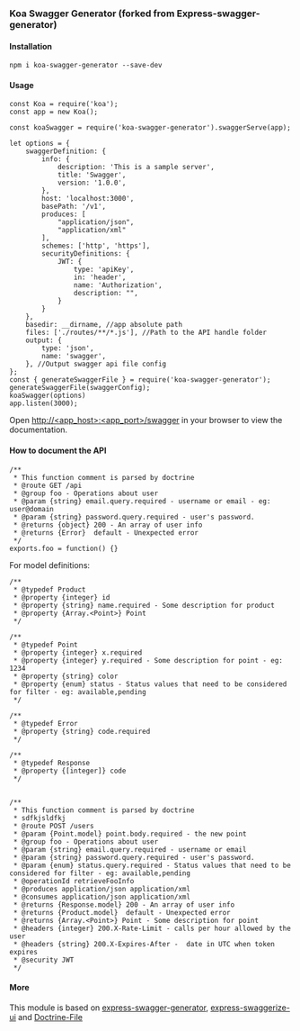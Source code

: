 ### Koa Swagger Generator (forked from Express-swagger-generator)

#### Installation

```
npm i koa-swagger-generator --save-dev
```

#### Usage

```
const Koa = require('koa');
const app = new Koa();

const koaSwagger = require('koa-swagger-generator').swaggerServe(app);

let options = {
    swaggerDefinition: {
        info: {
            description: 'This is a sample server',
            title: 'Swagger',
            version: '1.0.0',
        },
        host: 'localhost:3000',
        basePath: '/v1',
        produces: [
            "application/json",
            "application/xml"
        ],
        schemes: ['http', 'https'],
		securityDefinitions: {
            JWT: {
                type: 'apiKey',
                in: 'header',
                name: 'Authorization',
                description: "",
            }
        }
    },
    basedir: __dirname, //app absolute path
    files: ['./routes/**/*.js'], //Path to the API handle folder
    output: {
        type: 'json',
        name: 'swagger',
    }, //Output swagger api file config
};
const { generateSwaggerFile } = require('koa-swagger-generator');
generateSwaggerFile(swaggerConfig);
koaSwagger(options)
app.listen(3000);
```

Open [http://<app_host>:<app_port>/swagger]() in your browser to view the documentation.

#### How to document the API

```
/**
 * This function comment is parsed by doctrine
 * @route GET /api
 * @group foo - Operations about user
 * @param {string} email.query.required - username or email - eg: user@domain
 * @param {string} password.query.required - user's password.
 * @returns {object} 200 - An array of user info
 * @returns {Error}  default - Unexpected error
 */
exports.foo = function() {}
```

For model definitions:

```
/**
 * @typedef Product
 * @property {integer} id
 * @property {string} name.required - Some description for product
 * @property {Array.<Point>} Point
 */

/**
 * @typedef Point
 * @property {integer} x.required
 * @property {integer} y.required - Some description for point - eg: 1234
 * @property {string} color
 * @property {enum} status - Status values that need to be considered for filter - eg: available,pending
 */

/**
 * @typedef Error
 * @property {string} code.required
 */

/**
 * @typedef Response
 * @property {[integer]} code
 */


/**
 * This function comment is parsed by doctrine
 * sdfkjsldfkj
 * @route POST /users
 * @param {Point.model} point.body.required - the new point
 * @group foo - Operations about user
 * @param {string} email.query.required - username or email
 * @param {string} password.query.required - user's password.
 * @param {enum} status.query.required - Status values that need to be considered for filter - eg: available,pending
 * @operationId retrieveFooInfo
 * @produces application/json application/xml
 * @consumes application/json application/xml
 * @returns {Response.model} 200 - An array of user info
 * @returns {Product.model}  default - Unexpected error
 * @returns {Array.<Point>} Point - Some description for point
 * @headers {integer} 200.X-Rate-Limit - calls per hour allowed by the user
 * @headers {string} 200.X-Expires-After - 	date in UTC when token expires
 * @security JWT
 */
```

#### More

This module is based on [express-swagger-generator](https://github.com/pgroot/express-swagger-generator),  [express-swaggerize-ui](https://github.com/pgroot/express-swaggerize-ui) and [Doctrine-File](https://github.com/researchgate/doctrine-file)
